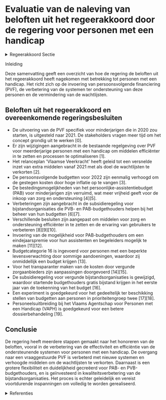 # Evaluatie van de naleving van beloften uit het regeerakkoord door de regering voor personen met een handicap

<details>
        <summary>Regeerakkoord Sectie </summary>
        <p>1.2.1.4 Personen met een handicap We maakten de omschakeling van een aanbodgestuurde naar een vraaggestuurde werking. De invoering van persoonsvolgende financiering (PVF) heeft het mogelijk gemaakt dat personen met een handicap nu vrij kunnen beslissen over de inzet van hun persoonlijk budget voor de organisatie van hun zorg en ondersteuning. Deze invoering bracht enkele kinderziekten mee. We evalu-eren deze regeerperiode het systeem van PVF en sturen bij om het systeem te verbeteren. Dit doen we snel en efficiënt, zonder extra last voor de rechthebbenden. Zoals voorzien in het Besluit van de Regering voeren we deze regeerperiode PVF specifiek voor minderjarigen in vanaf 2020. We brengen de financieringsstromen die het VAPH verstrekt in kaart en maken een beleidsprioriteit van zorg en ondersteuning op maat. Daarbij optimaliseren we de werking van het VAPH zelf. Het VAPH wordt een onderdeel van het intern verzelfstan-digde agentschap rond Zorg, inclusief de Vlaamse sociale bescherming. We maken deze regeerperiode dan ook budgettaire ruimte vrij om het aantal wachtdossiers aan te pakken en dringen de wachtlijsten zo snel mogelijk terug, waarbij we de versnippering van middelen vermijden en alle mensen met een handicap zo snel mogelijk een op maat gesneden persoons-volgend budget toekennen. We sturen het systeem van automatische toekenning van budgetten bij. In de eerste fase moeten de personen met zorgvragen uit prioriteiten-groep 1 het voorspelbare perspectief krijgen dat hun aanvraag uiterlijk binnen een bepaalde termijn na registratie een budget tot gevolg heeft. Bovendien worden de zorgvragen binnen prioriteitengroep 3 geëvalueerd, zodat een beter beeld kan gevormd worden van de effectieve zorg-noden binnen deze groep. Overal in Vlaanderen moeten mensen met een gelijke zorgzwaarte ook een gelijke ondersteuning krijgen. Daarom werken voorzieningen verschillen in kostprijs en efficiëntie weg en stemmen we dit verder af met het beleidsdomein Onderwijs zodat dubbele financiering niet mogelijk is. We vereenvoudigen de aanvraag- en toeleidingsprocedure van het persoons-volgend financieringssysteem en elimineren overbodige systeemkosten. De vrijgekomen middelen gaan naar extra persoonsvolgende budgetten. Het proces van ondersteunings-vraag - ondersteuningsplan - ondersteuning wordt één keten. Ondersteuningsplannen moeten vlot kunnen bijgestuurd worden in functie van gewijzigde noden. Daarbij versterken we de diensten ondersteunings-plan als enige neutrale kernactoren die gefinancierd worden om de nodige begelei-ding te voorzien, waarbij subsidiariteit centraal staat. Voor de besteding van het PVB willen we een gebruiksvriendelijke regeling die minder administratie met zich meebrengt. We laten de bestedingsmogelijkheden ongewijzigd. De zorg en ondersteuning van vergunde aanbieders moet op een transpa-rante wijze worden toegelicht aan de budgethouders. De budgethouder heeft ook recht op een transparante weergave van de kosten die een vergunde zorgaanbieder aanrekent voor zorg- en ondersteunings-functies die met een PVB worden vergoed, en dit uitgedrukt in punten en euro’s. We bestuderen de haalbaarheid van de invoering van BelRAI als inschalingsinstru-ment voor personen met een handicap. Dit moet het ook mogelijk maken om snel te schakelen binnen bv. gezinszorg of woon-zorg. Personen met een handicap moeten net als iedereen de eigen keuze en regie kunnen behouden voor het invullen van de ondersteuningsvraag. We laten ook ruimte voor sociaal onderne-merschap door het ondersteunen van kleinschalige privé-initiatieven voor personen met een handicap, zoals bijvoorbeeld initia-tieven met inwonende zorgondernemers. We werken met een regelluw (kwaliteits)kader waarin het sociaal ondernemerschap ten volle kan spelen en we bekijken verdere mogelijkheden inzake collectieve ondersteu-ning binnen de cash-besteding en versoe-pelen daar waar mogelijk. Infrastructurele ondersteuning voor dergelijke initiatieven faciliteren we op gelijkwaardige basis als die aan vergunde zorgaanbieders. Ook voor de vergunde voorzieningen die kiezen voor kleinschalige leefgroepen en vormen van genormaliseerd wonen maken we een aangepast kwaliteitskader. De voorwaarde dat ouders en familie voor minstens de helft deel moeten uitmaken van het beheer van deze initiatieven laten we vallen waarbij we zoeken naar formules om natuurlijke steun-figuren, zoals buren, verwanten en vrienden in deze initiatieven te betrekken. We voeren een zorgstrategische analyse uit. Het moet in de toekomst mogelijk worden om meer beleidsmatig te anticiperen op basis van gegevensstromen. Zo weten we bijvoorbeeld hoeveel leerlingen met een handicap in buitengewoon en gewoon onderwijs uitstromen. Deze data gebruiken we om proactief noden in te schatten. Het effect van de overgang van minderjarigheid naar meerderjarigheid op de toegang tot handicapspecifieke ondersteuning krijgt hierdoor de vereiste aandacht en laat een aangepast proactief beleid toe. We voorzien ook in extra investering voor het recht-streeks toegankelijk hulpaanbod voor mensen met een handicap. </p>
        </details> 

Inleiding

Deze samenvatting geeft een overzicht van hoe de regering de beloften uit het regeerakkoord heeft nagekomen met betrekking tot personen met een handicap. Het richt zich op de invoering van persoonsvolgende financiering (PVF), de verbetering van de systemen ter ondersteuning van deze personen en de vermindering van de wachtlijsten.

## Beloften uit het regeerakkoord en overeenkomende regeringsbesluiten

- De uitvoering van de PVF specifiek voor minderjarigen die in 2020 zou starten, is uitgesteld naar 2021. De stakeholders vragen meer tijd om het concept grondig uit te werken \[0\].
- Er zijn wijzigingen aangebracht in de bestaande regelgeving over PVF voor meerderjarige personen met een handicap om middelen efficiënter in te zetten en processen te optimaliseren \[1\].
- Het relanceplan 'Vlaamse Veerkracht' heeft geleid tot een versnelde inzet van extra middelen vanaf 2021 met als doel de wachtlijsten te verkorten \[2\].
- De persoonsvolgende budgetten voor 2022 zijn eenmalig verhoogd om de gestegen kosten door hoge inflatie op te vangen \[3\].
- De bestedingsmogelijkheden van het persoonlijke-assistentiebudget (PAB) voor minderjarigen zijn verruimd, wat meer vrijheid geeft voor de inkoop van zorg en ondersteuning \[4\]\[5\].
- Verbeteringen zijn aangebracht in de subsidieregeling voor bijstandsorganisaties die PVB- en PAB-budgethouders helpen bij het beheer van hun budgetten \[6\]\[7\].
- Verschillende besluiten zijn aangepast om middelen voor zorg en ondersteuning efficiënter in te zetten en de ervaring van gebruikers te verbeteren \[8\]\[9\]\[10\].
- Invoering van de mogelijkheid voor PAB-budgethouders om een eindejaarspremie voor hun assistenten en begeleiders mogelijk te maken \[11\]\[12\].
- Budgetcategorie 16 is ingevoerd voor personen met een beperkte levensverwachting door sommige aandoeningen, waardoor zij onmiddellijk een budget krijgen \[13\].
- Voor het transparanter maken van de kosten door vergunde zorgaanbieders zijn aanpassingen doorgevoerd \[14\]\[15\].
- De subsidieregeling voor vergunde bijstandsorganisaties is gewijzigd, waardoor startende budgethouders gratis bijstand krijgen in het eerste jaar van de toekenning van het budget \[16\].
- Een experiment is goedgekeurd voor het gedeeltelijk ter beschikking stellen van budgetten aan personen in prioriteitengroep twee \[17\]\[18\].
- Personeelsuitbreiding bij het Vlaams Agentschap voor Personen met een Handicap (VAPH) is goedgekeurd voor een betere dossierbehandeling \[19\].

## Conclusie

De regering heeft meerdere stappen gemaakt naar het honoreren van de beloften, vooral in de verbetering van de effectiviteit en efficiëntie van de ondersteunende systemen voor personen met een handicap. De overgang naar een vraaggestuurde PVF is verbeterd met nieuwe systemen en verhoogde middelen om de wachtlijsten te verkorten. Daarnaast is een grotere flexibiliteit en duidelijkheid gecreëerd voor PAB- en PVB-budgethouders, en is geïnvesteerd in kwaliteitsverbetering van de bijstandsorganisaties. Het proces is echter geleidelijk en vereist voortdurende inspanningen om volledig te worden gerealiseerd.

<details>
        <summary> Referenties</summary>
        **[\[0\]](https://beslissingenvlaamseregering.vlaanderen.be/?search=Bouwstenen%20persoonsvolgende%20financiering%20%28PVF%29%20minderjarigen%20met%20een%20handicap%3A%20wijzigingsbesluit&dateOption=select&startDate=2020-07-17T08%3A00%3A00Z&endDate=2020-07-17T08%3A00%3A00Z)** : **(2020-07-17)** Bouwstenen persoonsvolgende financiering (PVF) minderjarigen met een handicap: wijzigingsbesluit 

**[\[1\]](https://beslissingenvlaamseregering.vlaanderen.be/?search=Ondersteuning%20personen%20met%20een%20handicap%3A%20aanpassing%20besluiten&dateOption=select&startDate=2020-01-24T09%3A00%3A00Z&endDate=2020-01-24T09%3A00%3A00Z)** : **(2020-01-24)** Ondersteuning personen met een handicap: aanpassing besluiten 

**[\[2\]](https://beslissingenvlaamseregering.vlaanderen.be/?search=Plan%20Vlaamse%20Veerkracht%3A%20Uitrol%20uitbreidingsbeleid%202021%20voor%20personen%20met%20een%20handicap%20met%20ondersteuningsnoden&dateOption=select&startDate=2021-07-16T06%3A00%3A00Z&endDate=2021-07-16T06%3A00%3A00Z)** : **(2021-07-16)** Plan Vlaamse Veerkracht: Uitrol uitbreidingsbeleid 2021 voor personen met een handicap met ondersteuningsnoden 

**[\[3\]](https://beslissingenvlaamseregering.vlaanderen.be/?search=E%C3%A9nmalige%20verhoging%20persoonlijke-assitentiebudgetten%20en%20persoonsvolgende%20budgetten%20voor%20personen%20met%20een%20handicap&dateOption=select&startDate=2022-11-25T11%3A00%3A00Z&endDate=2022-11-25T11%3A00%3A00Z)** : **(2022-11-25)** Eénmalige verhoging persoonlijke-assitentiebudgetten en persoonsvolgende budgetten voor personen met een handicap 

**[\[4\]](https://beslissingenvlaamseregering.vlaanderen.be/?search=Bestedingsmogelijkheden%20persoonlijke-assistentiebudget%20%28PAB%29%20minderjarige%20personen%20met%20een%20handicap&dateOption=select&startDate=2022-05-06T08%3A00%3A00Z&endDate=2022-05-06T08%3A00%3A00Z)** : **(2022-05-06)** Bestedingsmogelijkheden persoonlijke-assistentiebudget (PAB) minderjarige personen met een handicap 

**[\[5\]](https://beslissingenvlaamseregering.vlaanderen.be/?search=Bestedingsmogelijkheden%20persoonlijke-assistentiebudget%20%28PAB%29%20minderjarige%20personen%20met%20een%20handicap%3A%20wijzigingsbesluit&dateOption=select&startDate=2022-06-24T08%3A00%3A00Z&endDate=2022-06-24T08%3A00%3A00Z)** : **(2022-06-24)** Bestedingsmogelijkheden persoonlijke-assistentiebudget (PAB) minderjarige personen met een handicap: wijzigingsbesluit 

**[\[6\]](https://beslissingenvlaamseregering.vlaanderen.be/?search=Subsidieregeling%20voor%20vergunde%20bijstandsorganisaties%20PVB%20en%20PAB%3A%20wijzigingsbesluit&dateOption=select&startDate=2021-07-09T08%3A00%3A00Z&endDate=2021-07-09T08%3A00%3A00Z)** : **(2021-07-09)** Subsidieregeling voor vergunde bijstandsorganisaties PVB en PAB: wijzigingsbesluit 

**[\[7\]](https://beslissingenvlaamseregering.vlaanderen.be/?search=Subsidieregeling%20voor%20vergunde%20bijstandsorganisaties%20PVB%20en%20PAB%3A%20wijzigingsbesluit&dateOption=select&startDate=2021-04-23T08%3A00%3A00Z&endDate=2021-04-23T08%3A00%3A00Z)** : **(2021-04-23)** Subsidieregeling voor vergunde bijstandsorganisaties PVB en PAB: wijzigingsbesluit 

**[\[8\]](https://beslissingenvlaamseregering.vlaanderen.be/?search=Ondersteuning%20van%20personen%20met%20een%20handicap%3A%20optimalisaties&dateOption=select&startDate=2020-02-21T09%3A00%3A00Z&endDate=2020-02-21T09%3A00%3A00Z)** : **(2020-02-21)** Ondersteuning van personen met een handicap: optimalisaties 

**[\[9\]](https://beslissingenvlaamseregering.vlaanderen.be/?search=Ondersteuning%20van%20personen%20met%20een%20handicap%3A%20optimalisaties&dateOption=select&startDate=2020-04-24T08%3A00%3A00Z&endDate=2020-04-24T08%3A00%3A00Z)** : **(2020-04-24)** Ondersteuning van personen met een handicap: optimalisaties 

**[\[10\]](https://beslissingenvlaamseregering.vlaanderen.be/?search=Wijziging%20aantal%20besluiten%20over%20de%20ondersteuning%20van%20personen%20met%20een%20handicap%3A%20optimalisering%20en%20verduidelijking&dateOption=select&startDate=2020-12-23T16%3A30%3A00Z&endDate=2020-12-23T16%3A30%3A00Z)** : **(2020-12-23)** Wijziging aantal besluiten over de ondersteuning van personen met een handicap: optimalisering en verduidelijking 

**[\[11\]](https://beslissingenvlaamseregering.vlaanderen.be/?search=Persoonlijke-assistentiebudget%20%28PAB%29%3A%20uitvoering%205e%20Vlaams%20Intersectoraal%20Akkoord%20en%20dossierbehandeling&dateOption=select&startDate=2020-11-20T09%3A00%3A00Z&endDate=2020-11-20T09%3A00%3A00Z)** : **(2020-11-20)** Persoonlijke-assistentiebudget (PAB): uitvoering 5e Vlaams Intersectoraal Akkoord en dossierbehandeling 

**[\[12\]](https://beslissingenvlaamseregering.vlaanderen.be/?search=Persoonlijke-assistentiebudget%20%28PAB%29%3A%20uitvoering%205de%20Vlaams%20Intersectoraal%20Akkoord%20en%20dossierbehandeling&dateOption=select&startDate=2020-09-18T08%3A00%3A00Z&endDate=2020-09-18T08%3A00%3A00Z)** : **(2020-09-18)** Persoonlijke-assistentiebudget (PAB): uitvoering 5de Vlaams Intersectoraal Akkoord en dossierbehandeling 

**[\[13\]](https://beslissingenvlaamseregering.vlaanderen.be/?search=Uitbreiding%20spoedprocedure%20aanvraag%20persoonsvolgend%20budget&dateOption=select&startDate=2023-12-22T09%3A00%3A00Z&endDate=2023-12-22T09%3A00%3A00Z)** : **(2023-12-22)** Uitbreiding spoedprocedure aanvraag persoonsvolgend budget 

**[\[14\]](https://beslissingenvlaamseregering.vlaanderen.be/?search=Besluit%20besteding%20persoonsvolgend%20budget%3A%20wegwerken%20onduidelijkheden%20en%20inconsistenties&dateOption=select&startDate=2023-12-15T09%3A00%3A00Z&endDate=2023-12-15T09%3A00%3A00Z)** : **(2023-12-15)** Besluit besteding persoonsvolgend budget: wegwerken onduidelijkheden en inconsistenties 

**[\[15\]](https://beslissingenvlaamseregering.vlaanderen.be/?search=Eindejaarspremie%20voor%20PAB-%20en%20PVB-assistenten%20en%20begeleiders&dateOption=select&startDate=2020-12-11T09%3A00%3A00Z&endDate=2020-12-11T09%3A00%3A00Z)** : **(2020-12-11)** Eindejaarspremie voor PAB- en PVB-assistenten en begeleiders 

**[\[16\]](https://beslissingenvlaamseregering.vlaanderen.be/?search=Wijzigingsbesluit%20bemiddeling%20in%20het%20kader%20van%20persoonsvolgende%20financiering%20voor%20meerderjarige%20personen%20met%20een%20handicap%20en%20subsidi%C3%ABring%20consulentenwerking&dateOption=select&startDate=2022-01-14T09%3A00%3A00Z&endDate=2022-01-14T09%3A00%3A00Z)** : **(2022-01-14)** Wijzigingsbesluit bemiddeling in het kader van persoonsvolgende financiering voor meerderjarige personen met een handicap en subsidiëring consulentenwerking 

**[\[17\]](https://beslissingenvlaamseregering.vlaanderen.be/?search=Experiment%20voor%20de%20gedeeltelijke%20terbeschikkingstelling%20van%20budgetten%20voor%20niet-rechtstreeks%20toegankelijke%20zorg%20en%20ondersteuning%20aan%20personen%20met%20een%20handicap%20in%20prioriteitengroep%20twee&dateOption=select&startDate=2022-09-16T08%3A00%3A00Z&endDate=2022-09-16T08%3A00%3A00Z)** : **(2022-09-16)** Experiment voor de gedeeltelijke terbeschikkingstelling van budgetten voor niet-rechtstreeks toegankelijke zorg en ondersteuning aan personen met een handicap in prioriteitengroep twee 

**[\[18\]](https://beslissingenvlaamseregering.vlaanderen.be/?search=Experiment%20voor%20de%20gedeeltelijke%20terbeschikkingstelling%20van%20budgetten%20voor%20niet-rechtstreeks%20toegankelijke%20zorg%20en%20ondersteuning%20aan%20personen%20met%20een%20handicap%20in%20prioriteitengroep%20twee&dateOption=select&startDate=2022-07-15T08%3A00%3A00Z&endDate=2022-07-15T08%3A00%3A00Z)** : **(2022-07-15)** Experiment voor de gedeeltelijke terbeschikkingstelling van budgetten voor niet-rechtstreeks toegankelijke zorg en ondersteuning aan personen met een handicap in prioriteitengroep twee 

**[\[19\]](https://beslissingenvlaamseregering.vlaanderen.be/?search=Personeelsuitbreiding%20met%2012%20koppen%20bij%20het%20Vlaams%20Agentschap%20voor%20Personen%20met%20een%20Handicap%20%28VAPH%29%20in%20kader%20van%20kwaliteitsvolle%20dossierbehandeling&dateOption=select&startDate=2023-12-22T09%3A00%3A00Z&endDate=2023-12-22T09%3A00%3A00Z)** : **(2023-12-22)** Personeelsuitbreiding met 12 koppen bij het Vlaams Agentschap voor Personen met een Handicap (VAPH) in kader van kwaliteitsvolle dossierbehandeling 
        </details> 

